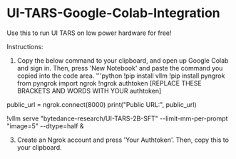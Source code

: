 # UI-TARS-Google-Colab-Integration
Use this to run UI TARS on low power hardware for free!

Instructions:
1. Copy the below command to your clipboard, and open up Google Colab and sign in. Then, press 'New Notebook' and paste the command you copied into the code area.
'''python
  !pip install vllm
!pip install pyngrok
from pyngrok import ngrok
!ngrok authtoken [REPLACE THESE BRACKETS AND WORDS WITH YOUR authtoken]

public_url = ngrok.connect(8000)
print("Public URL:", public_url)

!vllm serve "bytedance-research/UI-TARS-2B-SFT" --limit-mm-per-prompt "image=5" --dtype=half &

3. Create an Ngrok account and press 'Your Authtoken'. Then, copy this to your clipboard.
